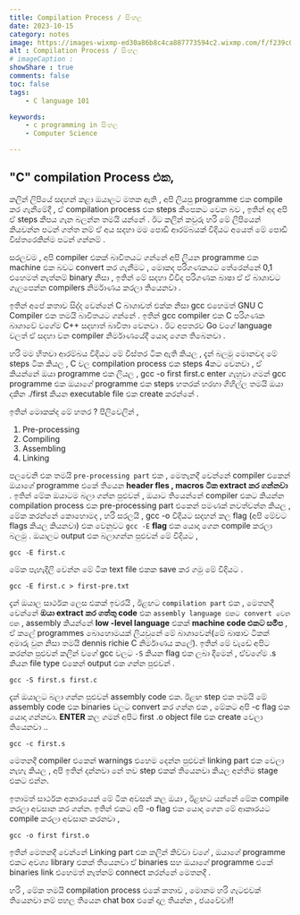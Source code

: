 ```yaml
---
title: Compilation Process / සිංහල
date: 2023-10-15 
category: notes
image: https://images-wixmp-ed30a86b8c4ca887773594c2.wixmp.com/f/f239c046-c6e3-4e6d-a9d7-3c189be515d1/dgv260v-cf3ad109-df5f-4263-9245-81aa8bb5cf78.jpg/v1/fill/w_1014,h_788,q_70,strp/italian_connection_iii_by_luopioart_dgv260v-pre.jpg?token=eyJ0eXAiOiJKV1QiLCJhbGciOiJIUzI1NiJ9.eyJzdWIiOiJ1cm46YXBwOjdlMGQxODg5ODIyNjQzNzNhNWYwZDQxNWVhMGQyNmUwIiwiaXNzIjoidXJuOmFwcDo3ZTBkMTg4OTgyMjY0MzczYTVmMGQ0MTVlYTBkMjZlMCIsIm9iaiI6W1t7ImhlaWdodCI6Ijw9OTk1IiwicGF0aCI6IlwvZlwvZjIzOWMwNDYtYzZlMy00ZTZkLWE5ZDctM2MxODliZTUxNWQxXC9kZ3YyNjB2LWNmM2FkMTA5LWRmNWYtNDI2My05MjQ1LTgxYWE4YmI1Y2Y3OC5qcGciLCJ3aWR0aCI6Ijw9MTI4MCJ9XV0sImF1ZCI6WyJ1cm46c2VydmljZTppbWFnZS5vcGVyYXRpb25zIl19.gdGPY2zHhz15o7mlqI4vVyyGtWhvNDNGE4D0bDOAzsk
alt : Compilation Process / සිංහල
# imageCaption :  
showShare : true
comments: false
toc: false
tags:
    - C language 101 

keywords:
    - c programming in සිංහල   
    - Computer Science 

---
```



## "C" compilation Process එක, 

කලින් ලිපියේ සදහන් කළා ඔයාලට මතක ඇති , අපි ලියපු programme එක compile කර ගැනීමේදී , ඒ compilation process එක steps කීපෙකට වෙන බව , ඉතින් අද අපි ඒ steps කීපය ගැන බලන්න තමයි යන්නේ . ඊට කලින් කවුරු හරි මේ ලිපියෙන් කියවන්න පටන් ගත්ත නම් ඒ අය සදහා මම පොඩි ආරම්බයක් විදියට අයෙත් මේ පොඩි විස්තරෙකින්ම පටන් ගන්නම් . 

සරලවම , අපි compiler එකක් බාවිතයට ගන්නේ අපි ලියන programme  එක machine එක බවට convert කර ගැනීමට , මොකද පරිගණකයට තේරෙන්නේ 0,1 එහෙමත් නැත්නම් binary නිසා , ඉතින් මේ සදහා විවිද පරිගණක බාෂා ඒ ඒ බාශාවට ගැලපෙන්න compilers නිර්මාණය කරලා තියෙනවා . 

ඉතින් අපේ කතාව සිද්ද වෙන්නේ C බාශාවත් එක්ක නිසා gcc එහෙමත් GNU C Compiler එක තමයි බාවිතයට ගන්නේ . ඉතින්  gcc compiler එක C පරිගණක බාශාවේ වගේම C++ සදහාත් බාවිතා වෙනවා . ඊට අපතරව Go වගේ language වලත් ඒ සදහා වන compiler නිර්මාණයේදී යොදා ගෙන තිබෙනවා .

හරි මම හිතවා ආරම්බය විදියට මේ විස්තර ටික ඇති කියල , දැන් බලමු මොනවද මේ steps ටික කියල , 
C වල compilation process  එක steps 4කට වෙනවා , ඒ කියන්නේ ඔයා programme එක ලියල , gcc -o first first.c enter ගැහුවා 
ගමන් gcc programme එක ඔයාගේ programme එක steps හතරක් හරහා ගිහිල්ල තමයි ඔයා දකින ./first කියන executable file එක create කරන්නේ .

ඉතින් මොකක්ද මේ හතර ?
පිලිවෙලින් , 
1. Pre-processing
2. Compiling 
3. Assembling
4. Linking 

පලවෙනි එක තමයි ```pre-processing part``` එක , මෙතැනදී වෙන්නේ compiler එකෙන් ඔයාගේ programme එකේ තියෙන **header fles , macros ටික extract කර ගන්නවා** .  ඉතින් මේක ඔයාටම බලා ගන්න පුළුවන් , ඔයාට තියෙන්නේ compiler එකට කියන්න compilation process එක pre-processing part එකෙන් පමණක් නවත්වන්න කියල , මේක කරන්නේ කොහොමද , හරි සරලයි , 
gcc  -o විදියට සදහන් කල flag (අපි මේවට flags කියල කියනවා) එක වෙනුවට ```gcc -E``` **flag** එක යොදා ගෙන compile කරලා බලමු .  ඔයාලට output එක බලාගන්න පුළුවන් මේ විදියට ,


```shell
gcc -E first.c
``` 
මේක පැහැදිලි වෙන්න මේ ටික text file එකක save කර ගමු මේ විදියට .
```shell
gcc -E first.c > first-pre.txt
```

දැන් ඔයාල සාර්ථක ලෙස එකක් ඉවරයි , ඊළඟට ```compilation part``` එක , මෙතනදී වෙන්නේ **ඔයා extract කර ගත්තු code** එක ```assembly language එකට convert වෙන එක``` , assembly කියන්නේ **low -level language** එකක් **machine code එකට සමීප** , ඒ කලේ programmes බොහොමයක් ලියවුනේ මේ බාශාවෙන්(මේ බාෂාව ටිකක් අමාරු වුන නිසා තමයි dennis richie C නිර්මාණය කලේ). ඉතින් මේ වැඩේ අපිට කරන්න පුළුවන් කලින් වගේ gcc වලට ```-S``` කියන flag එක ලබා දීමෙන් , ඒවගේම .s කියන file type එකෙන් output එක ගන්න පුළුවන් .

```shell
gcc -S first.s first.c
```

දැන් ඔයාලට බලා ගන්න පුළුවන් assembly code එක.
ඊළඟ step එක තමයි මේ assembly code  එක binaries වලට convert කර ගන්න එක ,  මේකට අපි -c flag එක යොදා ගන්නවා.
**ENTER** කල ගමන් අපිට first .o object file එක create වෙලා තියෙනවා ..

```shell
gcc -c first.s
```

මෙතනදී compiler එකෙන් warnings එහෙම දෙන්න පුළුවන් linking part එක වෙලා නැහැ කියල , අපි ඉතින් දන්නවා නේ තව step එකක් තියෙනවා කියල අන්තිම stage එකට එන්න. 

ඉතාමත් සාර්ථක අකාරයෙන් මේ ටික අවසන් කල ඔයා , ඊළඟට යන්නේ මේක compile කරලා අවසාන කර ගන්න. ඉතින් එකට අපි -o flag එක යොදා ගෙන 
මේ ආකාරයට compile කරලා අවසාන කරනවා ,

```shell
gcc -o first first.o
```
ඉතින් මෙතනදී වෙන්නේ Linking part එක කලින් කිව්වා වගේ , ඔයාගේ programme එකට අවශ්‍ය library  එකක් තියෙනවා ඒ binaries සහ ඔයාගේ programme එකේ binaries link එහෙමත් නැත්නම් connect කරන්නේ මෙතනදී .

හරි , මේක තමයි compilation process එකේ කතාව , මොනම හරි ගැටළුවක් තියෙනවා නම් පහල තියෙන chat box එකේ දාල තියන්න , ජයවේවා!!